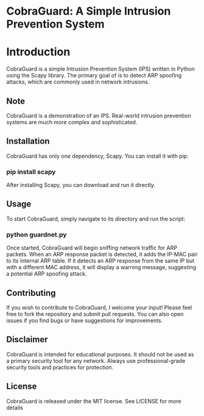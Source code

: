 # CobraGuard: A Simple Intrusion Prevention System

# Introduction
CobraGuard is a simple Intrusion Prevention System (IPS) written in Python using the Scapy library. The primary goal of is to detect ARP spoofing attacks, which are commonly used in network intrusions.

## Note
CobraGuard is a demonstration of an IPS. Real-world intrusion prevention systems are much more complex and sophisticated. 

## Installation
CobraGuard has only one dependency, Scapy. You can install it with pip:

### pip install scapy

After installing Scapy, you can download and run it directly.

## Usage
To start CobraGuard, simply navigate to its directory and run the script:

### python guardnet.py

Once started, CobraGuard will begin sniffing network traffic for ARP packets. When an ARP response packet is detected, it adds the IP-MAC pair to its internal ARP table. If it detects an ARP response from the same IP but with a different MAC address, it will display a warning message, suggesting a potential ARP spoofing attack.

## Contributing
If you wish to contribute to CobraGuard, I welcome your input! Please feel free to fork the repository and submit pull requests. You can also open issues if you find bugs or have suggestions for improvements.

## Disclaimer
CobraGuard is intended for educational purposes. It should not be used as a primary security tool for any network. Always use professional-grade security tools and practices for protection.

## License
CobraGuard is released under the MIT license. See LICENSE for more details
